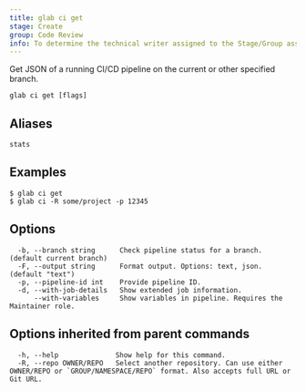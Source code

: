 ```yaml
---
title: glab ci get
stage: Create
group: Code Review
info: To determine the technical writer assigned to the Stage/Group associated with this page, see https://about.gitlab.com/handbook/product/ux/technical-writing/#assignments
---
```


<!--
This documentation is auto generated by a script.
Please do not edit this file directly. Run `make gen-docs` instead.
-->

Get JSON of a running CI/CD pipeline on the current or other specified branch.

```plaintext
glab ci get [flags]
```

## Aliases

```plaintext
stats
```

## Examples

```console
$ glab ci get
$ glab ci -R some/project -p 12345

```

## Options

```plaintext
  -b, --branch string      Check pipeline status for a branch. (default current branch)
  -F, --output string      Format output. Options: text, json. (default "text")
  -p, --pipeline-id int    Provide pipeline ID.
  -d, --with-job-details   Show extended job information.
      --with-variables     Show variables in pipeline. Requires the Maintainer role.
```

## Options inherited from parent commands

```plaintext
  -h, --help              Show help for this command.
  -R, --repo OWNER/REPO   Select another repository. Can use either OWNER/REPO or `GROUP/NAMESPACE/REPO` format. Also accepts full URL or Git URL.
```
